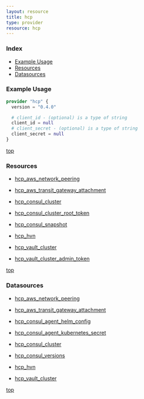 ```yaml
---
layout: resource
title: hcp
type: provider
resource: hcp
---
```


### Index

- [Example Usage](#example-usage)
- [Resources](#resources)
- [Datasources](#datasources)

### Example Usage

```terraform
provider "hcp" {
  version = "0.4.0"

  # client_id - (optional) is a type of string
  client_id = null
  # client_secret - (optional) is a type of string
  client_secret = null
}
```

[top](#index)

### Resources


- [hcp_aws_network_peering](./r/hcp_aws_network_peering.md)

- [hcp_aws_transit_gateway_attachment](./r/hcp_aws_transit_gateway_attachment.md)

- [hcp_consul_cluster](./r/hcp_consul_cluster.md)

- [hcp_consul_cluster_root_token](./r/hcp_consul_cluster_root_token.md)

- [hcp_consul_snapshot](./r/hcp_consul_snapshot.md)

- [hcp_hvn](./r/hcp_hvn.md)

- [hcp_vault_cluster](./r/hcp_vault_cluster.md)

- [hcp_vault_cluster_admin_token](./r/hcp_vault_cluster_admin_token.md)


[top](#index)

### Datasources


- [hcp_aws_network_peering](./d/hcp_aws_network_peering.md)

- [hcp_aws_transit_gateway_attachment](./d/hcp_aws_transit_gateway_attachment.md)

- [hcp_consul_agent_helm_config](./d/hcp_consul_agent_helm_config.md)

- [hcp_consul_agent_kubernetes_secret](./d/hcp_consul_agent_kubernetes_secret.md)

- [hcp_consul_cluster](./d/hcp_consul_cluster.md)

- [hcp_consul_versions](./d/hcp_consul_versions.md)

- [hcp_hvn](./d/hcp_hvn.md)

- [hcp_vault_cluster](./d/hcp_vault_cluster.md)


[top](#index)
